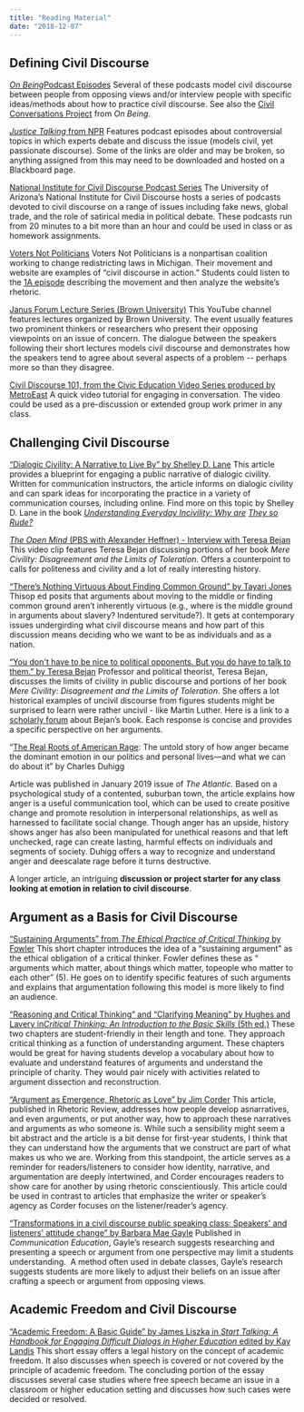 ```yaml
---
title: "Reading Material"
date: "2018-12-07"
---
```


## Defining Civil Discourse

[_On Being_​ ​Podcast Episodes](https://onbeing.org/post_tag/civility/) Several of these ​podcasts ​model civil discourse between people from opposing views and/or interview people with specific ideas/methods about how to practice civil discourse. See also the [Civil Conversations Project](http://www.civilconversationsproject.org/conversations/)​ from ​_On Being_.

[_Justice Talking​_ from NPR](http://www.justicetalking.org/ShowArchive.aspx) Features ​podcast episodes​ about controversial topics in which experts debate and discuss the issue (models civil, yet passionate discourse). Some of the links are older and may be broken, so anything assigned from this may need to be downloaded and hosted on a Blackboard page.

[National Institute for Civil Discourse Podcast Series](https://nicd.arizona.edu/podcasts) The University of Arizona’s National Institute for Civil Discourse hosts a ​series of podcasts​ devoted to civil discourse on a range of issues including fake news, global trade, and the role of satirical media in political debate. These podcasts run from 20 minutes to a bit more than an hour and could be used in class or as homework assignments.

[Voters Not Politicians](https://www.votersnotpoliticians.com/) Voters Not Politicians is a nonpartisan coalition working to change redistricting laws in Michigan. Their movement and  ​website​ are examples of “civil discourse in action.” Students could listen to the [1A episode](https://the1a.org/shows/2018-10-08/the-state-were-in-redistricting) describing the movement and then analyze the website’s rhetoric.​

[Janus Forum Lecture Series (Brown University)](https://www.youtube.com/playlist?list=PLTiEffrOcz_4YIz1QvotlAPz9s8GwYa5F) This ​YouTube channel​ features lectures organized by Brown University. The event usually features two prominent thinkers or researchers who present their opposing viewpoints on an issue of concern. The dialogue between the speakers following their short lectures models civil discourse and demonstrates how the speakers tend to agree about several aspects of a problem -- perhaps more so than they disagree.

[Civil Discourse 101, from the Civic Education Video Series produced by MetroEast​](https://www.youtube.com/watch?v=hebHUGjmcvc) A quick ​video tutorial for engaging in conversation​. The video could be used as a pre-discussion or extended group work primer in any class.

## Challenging Civil Discourse

[“​Dialogic Civility: A Narrative to Live By” by Shelley D. Lane​](http://umiss.idm.oclc.org/login?url=http://search.ebscohost.com/login.aspx?direct=true&db=ufh&AN=16201256&site=ehost-live&scope=site) This ​article​ provides a blueprint for engaging a public narrative of dialogic civility. Written for ​communication instructors​, the article informs on dialogic civility and can spark ideas for incorporating the practice in a variety of communication courses, including online. Find more on this topic by Shelley D. Lane in the book ​_[Understanding Everyday Incivility: Why are](http://ebookcentral.proquest.com/lib/olemiss/detail.action?docID=5059908)_ [_They so Rude?_](http://ebookcentral.proquest.com/lib/olemiss/detail.action?docID=5059908)

[_The Open Mind​_ (PBS with Alexander Heffner) - Interview with Teresa Bejan](https://www.thirteen.org/openmind/free-speech/tolerating-intolerance/5717/) This ​video clip​ features Teresa Bejan discussing portions of her book ​_Mere Civility: Disagreement and the Limits of Toleration._ Offers a counterpoint to calls for politeness and civility and a lot of really interesting history.

[“​There’s Nothing Virtuous About Finding Common Ground​” by Tayari Jones](http://time.com/5434381/tayari-jones-moral-middle-myth/) This​ op ed ​posits that arguments about moving to the middle or finding common ground aren’t inherently virtuous (e.g., where is the middle ground in arguments about slavery? Indentured servitude?). It gets at contemporary issues undergirding what civil discourse means and how part of this discussion means deciding who we want to be as individuals and as a nation.

[“​You don't have to be nice to political opponents. But you do have to talk to them.​” by Teresa Bejan](https://www.washingtonpost.com/posteverything/wp/2017/03/08/you-dont-have-to-be-nice-to-political-opponents-but-you-do-have-to-talk-to-them/?utm_term=.2a846aa9cc6c) Professor and political theorist, Teresa Bejan, discusses the limits of civility in public discourse and portions of her​ book​ ​_Mere Civility: Disagreement and the Limits of Toleration_.​ She offers a lot historical examples of uncivil discourse from figures students might be surprised to learn were rather uncivil - like Martin Luther. Here is a link to a [​scholarly forum](https://tif.ssrc.org/category/exchanges/book-blog/book-forums/mere-civility/)​ about Bejan’s book. Each response is concise and provides a specific perspective on her arguments.

“[The Real Roots of American Rage](https://www.theatlantic.com/magazine/archive/2019/01/charles-duhigg-american-anger/576424/): The untold story of how anger became the dominant emotion in our politics and personal lives—and what we can do about it” by Charles Duhigg

Article was published in January 2019 issue of _The Atlantic._ Based on a psychological study of a contented, suburban town, the article explains how anger is a useful communication tool, which can be used to create positive change and promote resolution in interpersonal relationships, as well as harnessed to facilitate social change. Though anger has an upside, history shows anger has also been manipulated for unethical reasons and that left unchecked, rage can create lasting, harmful effects on individuals and segments of society. Duhigg offers a way to recognize and understand anger and deescalate rage before it turns destructive.

A longer article, an intriguing **discussion or project starter for any class looking at emotion in relation to civil discourse**.

## Argument as a Basis for Civil Discourse

[“​Sustaining Arguments” from ​_The Ethical Practice of Critical Thinking_​ by Fowler](https://drive.google.com/file/d/1X6EyVRQe2fnkz5cFs-2_N_CGnO0kCLws/view?usp=sharing) This short ​chapter​ introduces the idea of a “sustaining argument” as the ethical obligation of a critical thinker. Fowler defines these as “​arguments which matter, about things which matter, to​ ​people who matter to each other​” (5). He goes on to identify specific features of such arguments and explains that argumentation following this model is more likely to find an audience.

[“​Reasoning and Critical Thinking​” and “​Clarifying Meaning” by Hughes and Lavery in ​​_Critical Thinking: An Introduction to the Basic Skills​_ (5th ed.)](https://drive.google.com/file/d/1xjFYt-vk5gNYS8Gyh1bFIpfJELOAsvRS/view?usp=sharing) These ​two chapters ​are student-friendly in their length and tone. They approach critical thinking as a function of understanding argument. These chapters would be great for having students develop a vocabulary about how to evaluate and understand features of arguments and understand the principle of charity. They would pair nicely with activities related to argument dissection and reconstruction.

[“​Argument as Emergence, Rhetoric as Love​” by Jim Corder](https://drive.google.com/file/d/1t1r0ArHgboylxuv4HRN6TSnWNXZOMbka/view?usp=sharing) This ​article​, published in​ Rhetoric Review​, addresses how people develop ​as​ narratives, and even arguments, or put another way, how to approach these narratives and arguments as who someone is. While such a sensibility might seem a bit abstract and the article is a bit dense for first-year students, I think that they can understand how the arguments that we construct are part of what makes us who we are. Working from this standpoint, the article serves as a reminder for readers/listeners to consider how identity, narrative, and argumentation are deeply intertwined, and Corder encourages readers to show care for another by using rhetoric conscientiously. This article could be used in contrast to articles that emphasize the writer or speaker’s agency as Corder focuses on the listener/reader’s agency.

[“​Transformations in a civil discourse public speaking class: Speakers' and listeners' attitude change” by Barbara​ Mae Gayle](http://umiss.idm.oclc.org/login?url=http://search.ebscohost.com/login.aspx?direct=true&db=ufh&AN=13078128&site=ehost-live&scope=site) Published in ​_Communication Education_​, Gayle’s ​research​ suggests researching and presenting a speech or argument from one perspective may limit a students understanding.  A method often used in debate classes, Gayle’s research suggests students are more likely to adjust their beliefs on an issue after crafting a speech or argument from opposing views.

## Academic Freedom and Civil Discourse

[“​Academic Freedom: A Basic Guide” by James Liszka in _Start Talking: A Handbook for Engaging Difficult Dialogs in Higher Education​_ edited by Kay Landis](https://drive.google.com/file/d/1Z-gJOv6XUdtSIdDvCx4FQqS5sMW4yBai/view?usp=sharing) This ​short essay​ offers a legal history on the concept of academic freedom. It also discusses when speech is covered or not covered by the principle of academic freedom. The concluding portion of the essay discusses several case studies where free speech became an issue in a classroom or higher education setting and discusses how such cases were decided or resolved.
